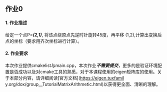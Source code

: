 ## **作业0**

#### 1. **作业描述**

给定一个点P=***(2,1)***, 将该点绕原点先逆时针旋转45度，再平移 (1,2),计算出变换后点的坐标（要求用齐次坐标进行计算）。 

#### 2. **作业要求**

本次作业提供cmakelist与main.cpp，本次作业***不需要提交***，更多的是验证环境配置是否成功以及对cmake工具的熟悉，对于本课程使用的eigen矩阵库的使用。关于本部分内容，请详细阅读[官方文档](https://eigen.tuxfamil y.org/dox/group__TutorialMatrixArithmetic.html)以获得更全面、清晰的理解。

 

 